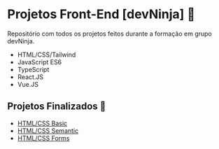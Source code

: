 
# Projetos Front-End [devNinja] 🥷

Repositório com todos os projetos feitos durante a formação em grupo devNinja.


- HTML/CSS/Tailwind
- JavaScript ES6
- TypeScript
- React.JS
- Vue.JS


## Projetos Finalizados 🚀

 - [HTML/CSS Basic](https://github.com/gustavoUlisses/projetos-devninja)
 - [HTML/CSS Semantic](https://github.com/gustavoUlisses/projetos-devninja)
 - [HTML/CSS Forms](https://github.com/gustavoUlisses/projetos-devninja)
